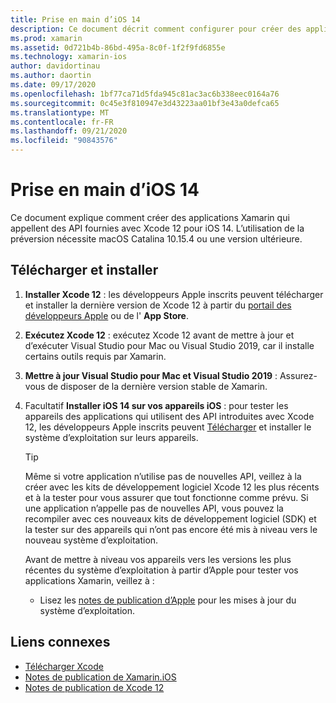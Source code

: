 ```yaml
---
title: Prise en main d’iOS 14
description: Ce document décrit comment configurer pour créer des applications iOS 14 avec Xamarin. Il explique comment télécharger Xcode 12 et Update Visual Studio pour Mac.
ms.prod: xamarin
ms.assetid: 0d721b4b-86bd-495a-8c0f-1f2f9fd6855e
ms.technology: xamarin-ios
author: davidortinau
ms.author: daortin
ms.date: 09/17/2020
ms.openlocfilehash: 1bf77ca71d5fda945c81ac3ac6b338eec0164a76
ms.sourcegitcommit: 0c45e3f810947e3d43223aa01bf3e43a0defca65
ms.translationtype: MT
ms.contentlocale: fr-FR
ms.lasthandoff: 09/21/2020
ms.locfileid: "90843576"
---
```

# <a name="get-started-with-ios-14"></a>Prise en main d’iOS 14

Ce document explique comment créer des applications Xamarin qui appellent des API fournies avec Xcode 12 pour iOS 14. L’utilisation de la préversion nécessite macOS Catalina 10.15.4 ou une version ultérieure.

## <a name="download-and-install"></a>Télécharger et installer

1. **Installer Xcode 12** : les développeurs Apple inscrits peuvent télécharger et installer la dernière version de Xcode 12 à partir du [portail des développeurs Apple](https://developer.apple.com/download/) ou de l' **App Store**.

2. **Exécutez Xcode 12** : exécutez Xcode 12 avant de mettre à jour et d’exécuter Visual Studio pour Mac ou Visual Studio 2019, car il installe certains outils requis par Xamarin.

3. **Mettre à jour Visual Studio pour Mac et Visual Studio 2019** : Assurez-vous de disposer de la dernière version stable de Xamarin.

4. Facultatif **Installer iOS 14 sur vos appareils iOS** : pour tester les appareils des applications qui utilisent des API introduites avec Xcode 12, les développeurs Apple inscrits peuvent [Télécharger](https://developer.apple.com/download) et installer le système d’exploitation sur leurs appareils. 

   > [!TIP]
   > Même si votre application n’utilise pas de nouvelles API, veillez à la créer avec les kits de développement logiciel Xcode 12 les plus récents et à la tester pour vous assurer que tout fonctionne comme prévu. Si une application n’appelle pas de nouvelles API, vous pouvez la recompiler avec ces nouveaux kits de développement logiciel (SDK) et la tester sur des appareils qui n’ont pas encore été mis à niveau vers le nouveau système d’exploitation.
   >
   > Avant de mettre à niveau vos appareils vers les versions les plus récentes du système d’exploitation à partir d’Apple pour tester vos applications Xamarin, veillez à :
   >
   > - Lisez les [notes de publication d’Apple](https://developer.apple.com/download/) pour les mises à jour du système d’exploitation.

## <a name="related-links"></a>Liens connexes

- [Télécharger Xcode](https://developer.apple.com/download/)
- [Notes de publication de Xamarin.iOS](/xamarin/ios/release-notes/14/14.0)
- [Notes de publication de Xcode 12](https://developer.apple.com/documentation/xcode-release-notes/xcode-12-release-notes)
